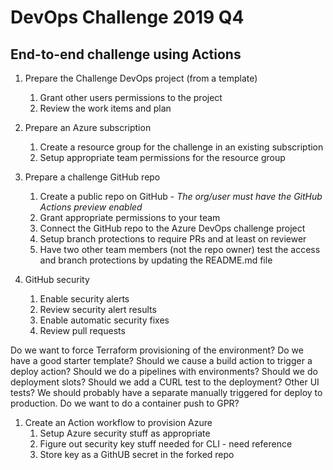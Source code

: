 # DevOps Challenge 2019 Q4

## End-to-end challenge using Actions

1.  Prepare the Challenge DevOps project (from a template)
    1.  Grant other users permissions to the project
    1.  Review the work items and plan
1.  Prepare an Azure subscription
    1.  Create a resource group for the challenge in an existing subscription
    1.  Setup appropriate team permissions for the resource group
1.  Prepare a challenge GitHub repo
    1.  Create a public repo on GitHub - *The org/user must have the GitHub Actions preview enabled*
    1.  Grant appropriate permissions to your team
    1.  Connect the GitHub repo to the Azure DevOps challenge project
    1.  Setup branch protections to require PRs and at least on reviewer
    1.  Have two other team members (not the repo owner) test the access and branch protections by updating the README.md file


1.  GitHub security
    1.  Enable security alerts
    1.  Review security alert results
    1.  Enable automatic security fixes
    1.  Review pull requests 

Do we want to force Terraform provisioning of the environment?  Do we have a good starter template?
Should we cause a build action to trigger a deploy action?
Should we do a pipelines with environments?
Should we do deployment slots?
Should we add a CURL test to the deployment?  Other UI tests?
We should probably have a separate manually triggered for deploy to production.
Do we want to do a container push to GPR?

1.  Create an Action workflow to provision Azure
    1. Setup Azure security stuff as appropriate
    1. Figure out security key stuff needed for CLI - need reference
    1. Store key as a GithUB secret in the forked repo
